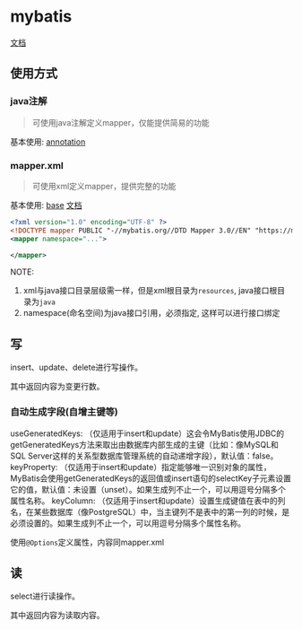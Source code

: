 # mybatis
[文档](https://mybatis.org/mybatis-3/zh_CN/index.html)

## 使用方式
### java注解
> 可使用java注解定义mapper，仅能提供简易的功能

基本使用: [annotation](src/main/java/com/example/annotation)

### mapper.xml
> 可使用xml定义mapper，提供完整的功能

基本使用: [base](src/main/java/com/example/base)
[文档](https://mybatis.org/mybatis-3/zh_CN/sqlmap-xml.html)

```xml
<?xml version="1.0" encoding="UTF-8" ?>
<!DOCTYPE mapper PUBLIC "-//mybatis.org//DTD Mapper 3.0//EN" "https://mybatis.org/dtd/mybatis-3-mapper.dtd">
<mapper namespace="...">

</mapper>
```

NOTE:
1. xml与java接口目录层级需一样，但是xml根目录为`resources`, java接口根目录为`java`
2. namespace(命名空间)为java接口引用，必须指定, 这样可以进行接口绑定

## 写
insert、update、delete进行写操作。

其中返回内容为变更行数。

### 自动生成字段(自增主键等)
useGeneratedKeys: （仅适用于insert和update）这会令MyBatis使用JDBC的getGeneratedKeys方法来取出由数据库内部生成的主键（比如：像MySQL和SQL Server这样的关系型数据库管理系统的自动递增字段），默认值：false。
keyProperty: （仅适用于insert和update）指定能够唯一识别对象的属性，MyBatis会使用getGeneratedKeys的返回值或insert语句的selectKey子元素设置它的值，默认值：未设置（unset）。如果生成列不止一个，可以用逗号分隔多个属性名称。
keyColumn: （仅适用于insert和update）设置生成键值在表中的列名，在某些数据库（像PostgreSQL）中，当主键列不是表中的第一列的时候，是必须设置的。如果生成列不止一个，可以用逗号分隔多个属性名称。

使用`@Options`定义属性，内容同mapper.xml

## 读
select进行读操作。

其中返回内容为读取内容。